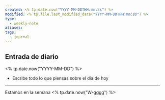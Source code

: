 ```yaml
---
created: <% tp.date.now("YYYY-MM-DDTHH:mm:ss") %>
modified: <% tp.file.last_modified_date("YYYY-MM-DDTHH:mm:ss") %>
type:
  - weekly-note
aliases: 
tags:
  - journal
---
```


## Entrada de diario 
<% tp.date.now("YYYY-MM-DD") %>

- Escribe todo lo que piensas sobre el día de hoy


----
 Estamos en la semana <% tp.date.now("W-gggg") %>

